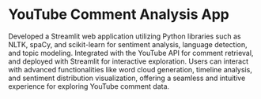 # YouTube Comment Analysis App
Developed a Streamlit web application utilizing Python libraries such as NLTK, spaCy, and scikit-learn for sentiment analysis, language detection, and topic modeling. Integrated with the YouTube API for comment retrieval, and deployed with Streamlit for interactive exploration. Users can interact with advanced functionalities like word cloud generation, timeline analysis, and sentiment distribution visualization, offering a seamless and intuitive experience for exploring YouTube comment data.
